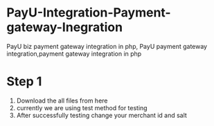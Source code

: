 # PayU-Integration-Payment-gateway-Inegration
PayU biz payment gateway integration in php, PayU payment gateway integration,payment gateway integration in php
# Step 1
1) Download the all files from here
2) currently we are using test method for testing
3) After successfully testing change your merchant id and salt

